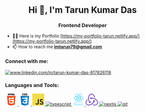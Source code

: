 # <div align="center">Hi 👋, I'm Tarun Kumar Das</div>
<h3 align="center">Frontend Developer</h3>

- 👨‍💻 Here is my Portfolio [https://my-portfolio-tarun.netlify.app/](https://my-portfolio-tarun.netlify.app/) 
- 📫 How to reach me **imtarun79@gmail.com**

<h3 align="left">Connect with me:</h3>
<p align="left">
<a href="https://www.linkedin.com/in/tarun-kumar-das-817826118/" target="blank"><img align="center" src="https://raw.githubusercontent.com/rahuldkjain/github-profile-readme-generator/master/src/images/icons/Social/linked-in-alt.svg" alt="www.linkedin.com/in/tarun-kumar-das-817826118" height="30" width="40" /></a>
</p>

<h3 align="left">Languages and Tools:</h3>
<p align="left"> 

<p align="left">
  <a href="https://www.w3schools.com/html/" target="_blank" rel="noreferrer"> <img src="https://raw.githubusercontent.com/devicons/devicon/master/icons/html5/html5-original-wordmark.svg" alt="html5" width="40" height="40"/> </a> 
  <a href="https://www.w3schools.com/css/" target="_blank" rel="noreferrer"> <img src="https://raw.githubusercontent.com/devicons/devicon/master/icons/css3/css3-original-wordmark.svg" alt="css3" width="40" height="40"/> </a>
  <a href="https://developer.mozilla.org/en-US/docs/Web/JavaScript" target="_blank" rel="noreferrer"> <img src="https://raw.githubusercontent.com/devicons/devicon/master/icons/javascript/javascript-original.svg" alt="javascript" width="40" height="40"/> </a>
  <a href="https://www.typescriptlang.org/" target="_blank" rel="noreferrer" ><img src="https://cdn.iconscout.com/icon/free/png-256/free-typescript-1174965.png?f=webp&w=256" alt="typescript" width="40" height="40 /><a/>
  <a href="https://reactjs.org/" target="_blank" rel="noreferrer"> <img src="https://raw.githubusercontent.com/devicons/devicon/master/icons/react/react-original-wordmark.svg" alt="react" width="40" height="40"/> </a>
  <a href="https://redux.js.org" target="_blank" rel="noreferrer"> <img src="https://raw.githubusercontent.com/devicons/devicon/master/icons/redux/redux-original.svg" alt="redux" width="40" height="40"/> </a>
  <a href="https://nextjs.org/" target="_blank" rel="noreferrer" > <img src="https://www.svgrepo.com/show/354113/nextjs-icon.svg" alt="nextjs" width="40" height="40" /> <a/>
  <a href="https://git-scm.com/" target="_blank" rel="noreferrer"> <img src="https://www.vectorlogo.zone/logos/git-scm/git-scm-icon.svg" alt="git" width="40" height="40"/> </a>
</p>

<!--
**Tarun-Das-au8/Tarun-Das-au8** is a ✨ _special_ ✨ repository because its `README.md` (this file) appears on your GitHub profile.
-->

<!--
![Github stats](https://github-readme-stats.vercel.app/api?username=Tarun-Das-au8)
-->
